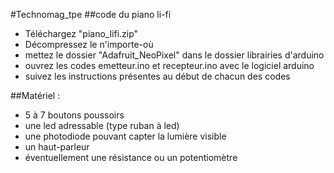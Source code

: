 #Technomag_tpe
##code du piano li-fi

- Téléchargez "piano_lifi.zip"
- Décompressez le n'importe-où
- mettez le dossier "Adafruit_NeoPixel" dans le dossier librairies d'arduino
- ouvrez les codes emetteur.ino et recepteur.ino avec le logiciel arduino
- suivez les instructions présentes au début de chacun des codes

##Matériel :
- 5 à 7 boutons poussoirs
- une led adressable (type ruban à led)
- une photodiode pouvant capter la lumière visible
- un haut-parleur
- éventuellement une résistance ou un potentiomètre
